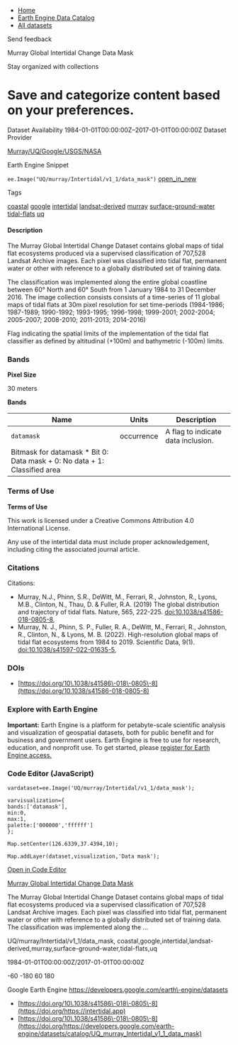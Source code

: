 



* [Home](https://developers.google.com/)
* [Earth Engine Data Catalog](https://developers.google.com/earth-engine/datasets)
* [All datasets](https://developers.google.com/earth-engine/datasets/catalog)





 
 
 Send feedback
 
 

Murray Global Intertidal Change Data Mask


 
 Stay organized with collections
 

 
 Save and categorize content based on your preferences.
===========================================================================================================================================








Dataset Availability
1984\-01\-01T00:00:00Z–2017\-01\-01T00:00:00Z
Dataset Provider


[Murray/UQ/Google/USGS/NASA](https://intertidal.app)



Earth Engine Snippet


`ee.Image("UQ/murray/Intertidal/v1_1/data_mask")` 
[open\_in\_new](https://code.earthengine.google.com/?scriptPath=Examples:Datasets/UQ/UQ_murray_Intertidal_v1_1_data_mask)





Tags


[coastal](/earth-engine/datasets/tags/coastal)
[google](/earth-engine/datasets/tags/google)
[intertidal](/earth-engine/datasets/tags/intertidal)
[landsat\-derived](/earth-engine/datasets/tags/landsat-derived)
[murray](/earth-engine/datasets/tags/murray)
[surface\-ground\-water](/earth-engine/datasets/tags/surface-ground-water)
[tidal\-flats](/earth-engine/datasets/tags/tidal-flats)
[uq](/earth-engine/datasets/tags/uq)








#### Description



The Murray Global Intertidal Change Dataset contains global maps of tidal flat
ecosystems produced via a supervised classification of 707,528 Landsat
Archive images. Each pixel was classified into tidal flat, permanent water
or other with reference to a globally distributed set of training data.


The classification was implemented along the entire global coastline
between 60° North and 60° South from 1 January 1984 to 31 December 2016\.
The image collection consists consists of a time\-series of 11 global maps
of tidal flats at 30m pixel resolution for set time\-periods (1984\-1986;
1987\-1989; 1990\-1992; 1993\-1995; 1996\-1998; 1999\-2001; 2002\-2004;
2005\-2007; 2008\-2010; 2011\-2013; 2014\-2016\)


Flag indicating the spatial limits of the implementation of the tidal flat
classifier as defined by altitudinal (\+100m) and bathymetric (\-100m) limits.





### Bands



**Pixel Size**
  
30 meters



**Bands**




| Name | Units | Description |
| --- | --- | --- |
| `datamask` | occurrence | A flag to indicate data inclusion. |
| Bitmask for datamask * Bit 0: Data mask 	+ 0: No data 	+ 1: Classified area | | | | | | | | | | | | | | | | | | | | | | | | | | | | | | | | | | | | | | | | | | | | | | | | | | | | | | | | | | | | | | | | | | | | | | | | | | | | | | | | | | | | | | | | | | | | | | | | | | | |




### Terms of Use


**Terms of Use**


This work is licensed under a Creative Commons Attribution 4\.0
International License.


Any use of the intertidal data must include proper acknowledgement,
including citing the associated journal article.




### Citations



Citations:
* Murray, N.J., Phinn, S.R., DeWitt, M., Ferrari, R., Johnston, R., Lyons, M.B.,
Clinton, N., Thau, D. \& Fuller, R.A. (2019\) The global distribution and
trajectory of tidal flats. Nature, 565, 222\-225\.
[doi:10\.1038/s41586\-018\-0805\-8](https://doi.org/10.1038/s41586-018-0805-8),
* Murray, N. J., Phinn, S. P., Fuller, R. A., DeWitt, M., Ferrari, R.,
Johnston, R., Clinton, N., \& Lyons, M. B. (2022\). High\-resolution global
maps of tidal flat ecosystems from 1984 to 2019\. Scientific Data,
9(1\).
[doi:10\.1038/s41597\-022\-01635\-5](https://doi.org/10.1038/s41597-022-01635-5),





### DOIs


* [https://doi.org/10\.1038/s41586\-018\-0805\-8](https://doi.org/10.1038/s41586-018-0805-8)




### Explore with Earth Engine


**Important:** 
 Earth Engine is a platform for petabyte\-scale scientific analysis and visualization of
 geospatial datasets, both for public benefit and for business and government users.
 Earth Engine is free to use for research, education, and nonprofit use. To get started, please
 [register for Earth Engine access.](https://console.cloud.google.com/earth-engine)



### Code Editor (JavaScript)



```
vardataset=ee.Image('UQ/murray/Intertidal/v1_1/data_mask');

varvisualization={
bands:['datamask'],
min:0,
max:1,
palette:['000000','ffffff']
};

Map.setCenter(126.6339,37.4394,10);

Map.addLayer(dataset,visualization,'Data mask');
```



[Open in Code Editor](https://code.earthengine.google.com/?scriptPath=Examples:Datasets/UQ/UQ_murray_Intertidal_v1_1_data_mask)


[Murray Global Intertidal Change Data Mask](/earth-engine/datasets/catalog/UQ_murray_Intertidal_v1_1_data_mask)

The Murray Global Intertidal Change Dataset contains global maps of tidal flat ecosystems produced via a supervised classification of 707,528 Landsat Archive images. Each pixel was classified into tidal flat, permanent water or other with reference to a globally distributed set of training data. The classification was implemented along the …

 UQ/murray/Intertidal/v1\_1/data\_mask,
 coastal,google,intertidal,landsat\-derived,murray,surface\-ground\-water,tidal\-flats,uq

1984\-01\-01T00:00:00Z/2017\-01\-01T00:00:00Z



 \-60 \-180 60 180
 



Google Earth Engine
https://developers.google.com/earth\-engine/datasets

* [https://doi.org/10\.1038/s41586\-018\-0805\-8](https://doi.org/https://intertidal.app)
* [https://doi.org/10\.1038/s41586\-018\-0805\-8](https://doi.org/https://developers.google.com/earth-engine/datasets/catalog/UQ_murray_Intertidal_v1_1_data_mask)










